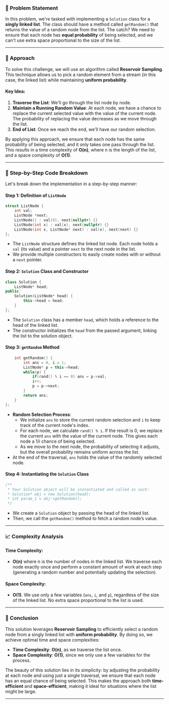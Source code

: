 ### 🚀 Problem Statement

In this problem, we're tasked with implementing a `Solution` class for a **singly linked list**. The class should have a method called `getRandom()` that returns the value of a random node from the list. The catch? We need to ensure that each node has **equal probability** of being selected, and we can't use extra space proportional to the size of the list.

---

### 🧠 Approach

To solve this challenge, we will use an algorithm called **Reservoir Sampling**. This technique allows us to pick a random element from a stream (in this case, the linked list) while maintaining **uniform probability**.

#### Key Idea:
1. **Traverse the List**: We'll go through the list node by node.
2. **Maintain a Running Random Value**: At each node, we have a chance to replace the current selected value with the value of the current node. The probability of replacing the value decreases as we move through the list.
3. **End of List**: Once we reach the end, we'll have our random selection.

By applying this approach, we ensure that each node has the same probability of being selected, and it only takes one pass through the list. This results in a time complexity of **O(n)**, where n is the length of the list, and a space complexity of **O(1)**.

---

### 🔨 Step-by-Step Code Breakdown

Let's break down the implementation in a step-by-step manner:

#### Step 1: Definition of `ListNode`
```cpp
struct ListNode {
    int val;
    ListNode *next;
    ListNode() : val(0), next(nullptr) {}
    ListNode(int x) : val(x), next(nullptr) {}
    ListNode(int x, ListNode* next) : val(x), next(next) {}
};
```
- The `ListNode` structure defines the linked list node. Each node holds a `val` (its value) and a pointer `next` to the next node in the list.
- We provide multiple constructors to easily create nodes with or without a `next` pointer.

#### Step 2: `Solution` Class and Constructor
```cpp
class Solution {
    ListNode* head;
public:
    Solution(ListNode* head) {
        this->head = head;
    }
};
```
- The `Solution` class has a member `head`, which holds a reference to the head of the linked list.
- The constructor initializes the `head` from the passed argument, linking the list to the solution object.

#### Step 3: `getRandom` Method
```cpp
    int getRandom() {
        int ans = 0, i = 1;
        ListNode* p = this->head;
        while(p) {
            if(rand() % i == 0) ans = p->val;
            i++;
            p = p->next;
        }
        return ans;
    }
};
```
- **Random Selection Process**: 
    - We initialize `ans` to store the current random selection and `i` to keep track of the current node's index.
    - For each node, we calculate `rand() % i`. If the result is 0, we replace the current `ans` with the value of the current node. This gives each node a 1/i chance of being selected.
    - As we move to the next node, the probability of selecting it adjusts, but the overall probability remains uniform across the list.
- At the end of the traversal, `ans` holds the value of the randomly selected node.

#### Step 4: Instantiating the `Solution` Class
```cpp
/**
 * Your Solution object will be instantiated and called as such:
 * Solution* obj = new Solution(head);
 * int param_1 = obj->getRandom();
 */
```
- We create a `Solution` object by passing the head of the linked list.
- Then, we call the `getRandom()` method to fetch a random node’s value.

---

### 📈 Complexity Analysis

#### Time Complexity:
- **O(n)** where n is the number of nodes in the linked list. We traverse each node exactly once and perform a constant amount of work at each step (generating a random number and potentially updating the selection).

#### Space Complexity:
- **O(1)**. We use only a few variables (`ans`, `i`, and `p`), regardless of the size of the linked list. No extra space proportional to the list is used.

---

### 🏁 Conclusion

This solution leverages **Reservoir Sampling** to efficiently select a random node from a singly linked list with **uniform probability**. By doing so, we achieve optimal time and space complexities:

- **Time Complexity**: **O(n)**, as we traverse the list once.
- **Space Complexity**: **O(1)**, since we only use a few variables for the process.

The beauty of this solution lies in its simplicity: by adjusting the probability at each node and using just a single traversal, we ensure that each node has an equal chance of being selected. This makes the approach both **time-efficient** and **space-efficient**, making it ideal for situations where the list might be large.

---

